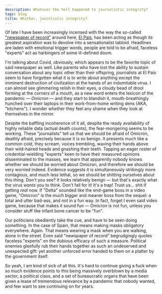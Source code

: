 ```yaml
---
description: Whatever the hell happened to journalistic integrity?
tags: blog
title: Whither, journlistic integrity?
---
```


Of late I have been increasingly incensed with the way the so-called ["newspaper of record"](https://en.wikipedia.org/wiki/Newspaper_of_record) around here, [El País](https://en.wikipedia.org/wiki/El_Pa%C3%ADs), has been acting as though its greatest aspiration was to devolve into a sensationalist tabloid. Headlines are laden with emotional trigger words, people are told to be afraid, faceless "experts" act as harbingers of some ill-defined doom.

I'm talking about Covid, obviously, which appears to be the favorite topic of said newspaper as well. Like parents who have lost the ability to sustain conversation about any topic other than their offspring, journalists at El País seem to have forgotten what it is to write about anything except the imminent destruction of civilization at the hands of an indomitable virus. I can almost see glimmering relish in their eyes, a cloudy bead of drool forming at the corners of a mouth, as a new word enters the lexicon of the pandemic — _Omicron_ — and they start to blandish it, mouth-breathingly hunched over their laptops in their work-from-home writing dens (AKA, "kitchens"). I wonder whether they feel any shame when they look at themselves in the mirror.

Despite the baffling incoherence of it all, despite the ready availability of highly reliable data (actual death counts), the fear-mongering seems to be working. These "journalists" tell us that we should be afraid of Omicron, deathly afraid, precisely because it is so benign. It presents much like a common cold, they scream, voices trembling, waving their hands above their wild-haired heads and gnashing their teeth. Tapping an eager roster of credential-wielding "experts" keen to have their measured opinions disseminated to the masses, we learn that apparently nobody knows whether we should be worried about Omicron, and therefore we should be very worried indeed. Evidence suggests it is simultaneously strikingly more contagious, and much less lethal, so we should be shitting ourselves about this thing. Don't you see? It looks relatively benign — but that's exactly what the virus _wants_ you to think. Don't fall for it! It's a trap! Trust us... shit if getting _real_ now. If "Delta" sounded like the end-game boss in a video game, "Omicron" is the much bigger and meaner boss from the sequel: a total and utter bad-ass, and not in a fun way. In fact, forget I even said video game, because that makes it sound fun — Omicron is not fun, unless you consider stuff like infant bone cancer to be "fun".

Our politicians obediently take the cue, and have to be seen doing something. In the case of Spain, that means making masks obligatory everywhere. Again. That means wearing a mask when you are walking, alone in the street. Even said "newspaper of record" begrudgingly quotes faceless "experts" on the dubious efficacy of such a measure. Political enemies gleefully rub their hands together as such an undeserved and unexpected gift: yet another unforced error handed to them on a platter by the government itself.

So yeah, I am kind of sick of all this. It's hard to continue giving a fuck when so much evidence points to this being massively overblown by a media sector, a political class, and a set of bureaucratic organs that have been given a lease of tremendous relevance by a pandemic that nobody wanted, and few want to see continuing on for years.
